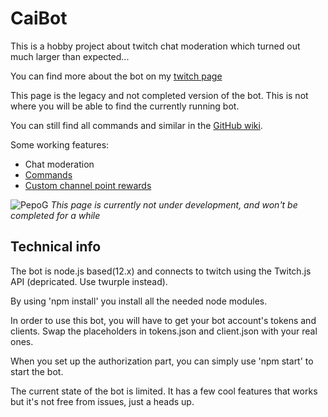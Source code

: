 # CaiBot

This is a hobby project about twitch chat moderation which turned out much larger than expected...

You can find more about the bot on my [twitch page](https://www.twitch.tv/caisesiume/about)

This page is the legacy and not completed version of the bot. This is not where you will be able to find the currently running bot.

You can still find all commands and similar in the [GitHub wiki](https://github.com/Caisesiume/CaiBot/wiki/Home).

Some working features:

* Chat moderation
* [Commands](https://github.com/Caisesiume/CaiBot/wiki/Commands)
* [Custom channel point rewards](https://github.com/Caisesiume/CaiBot/wiki/Channel-Point-Rewards)


![PepoG](https://cdn.frankerfacez.com/emoticon/218530/2)
*This page is currently not under development, and won't be completed for a while*

## Technical info
The bot is node.js based(12.x) and connects to twitch using the Twitch.js API (depricated. Use twurple instead).

By using 'npm install' you install all the needed node modules.

In order to use this bot, you will have to get your bot account's tokens and clients.
Swap the placeholders in tokens.json and client.json with your real ones.

When you set up the authorization part, you can simply use 'npm start' to start the bot.

The current state of the bot is limited. It has a few cool features that works but it's not free from issues, just a heads up.
